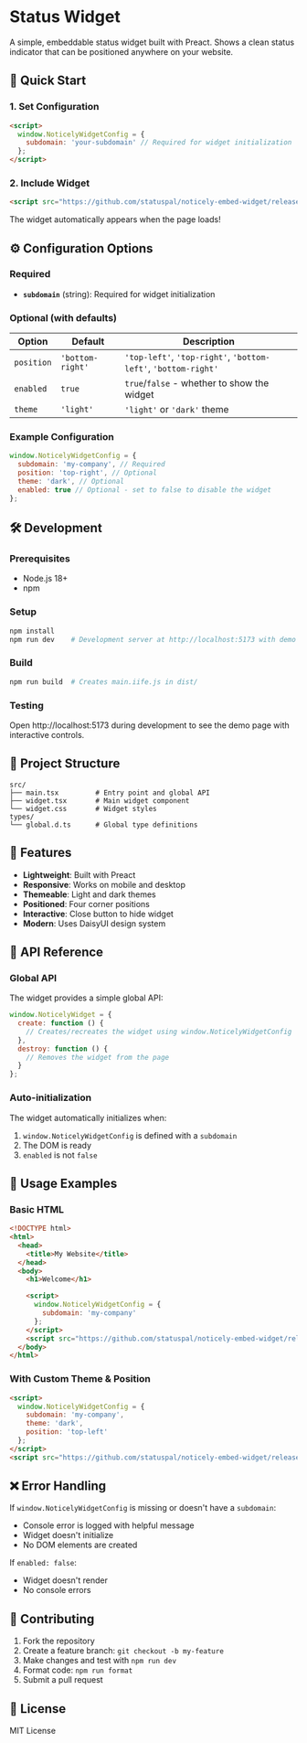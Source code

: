 # Status Widget

A simple, embeddable status widget built with Preact. Shows a clean status indicator that can be positioned anywhere on your website.

## 🚀 Quick Start

### 1. Set Configuration

```html
<script>
  window.NoticelyWidgetConfig = {
    subdomain: 'your-subdomain' // Required for widget initialization
  };
</script>
```

### 2. Include Widget

```html
<script src="https://github.com/statuspal/noticely-embed-widget/releases/latest/download/main.iife.js"></script>
```

The widget automatically appears when the page loads!

## ⚙️ Configuration Options

### Required

- **`subdomain`** (string): Required for widget initialization

### Optional (with defaults)

| Option     | Default          | Description                                                    |
| ---------- | ---------------- | -------------------------------------------------------------- |
| `position` | `'bottom-right'` | `'top-left'`, `'top-right'`, `'bottom-left'`, `'bottom-right'` |
| `enabled`  | `true`           | `true`/`false` - whether to show the widget                    |
| `theme`    | `'light'`        | `'light'` or `'dark'` theme                                    |

### Example Configuration

```javascript
window.NoticelyWidgetConfig = {
  subdomain: 'my-company', // Required
  position: 'top-right', // Optional
  theme: 'dark', // Optional
  enabled: true // Optional - set to false to disable the widget
};
```

## 🛠️ Development

### Prerequisites

- Node.js 18+
- npm

### Setup

```bash
npm install
npm run dev    # Development server at http://localhost:5173 with demo page
```

### Build

```bash
npm run build  # Creates main.iife.js in dist/
```

### Testing

Open http://localhost:5173 during development to see the demo page with interactive controls.

## 📁 Project Structure

```
src/
├── main.tsx         # Entry point and global API
├── widget.tsx       # Main widget component
└── widget.css       # Widget styles
types/
└── global.d.ts      # Global type definitions
```

## 🎨 Features

- **Lightweight**: Built with Preact
- **Responsive**: Works on mobile and desktop  
- **Themeable**: Light and dark themes
- **Positioned**: Four corner positions
- **Interactive**: Close button to hide widget
- **Modern**: Uses DaisyUI design system

## 📖 API Reference

### Global API

The widget provides a simple global API:

```javascript
window.NoticelyWidget = {
  create: function () {
    // Creates/recreates the widget using window.NoticelyWidgetConfig
  },
  destroy: function () {
    // Removes the widget from the page
  }
};
```

### Auto-initialization

The widget automatically initializes when:

1. `window.NoticelyWidgetConfig` is defined with a `subdomain`
2. The DOM is ready
3. `enabled` is not `false`

## 🔧 Usage Examples

### Basic HTML

```html
<!DOCTYPE html>
<html>
  <head>
    <title>My Website</title>
  </head>
  <body>
    <h1>Welcome</h1>

    <script>
      window.NoticelyWidgetConfig = {
        subdomain: 'my-company'
      };
    </script>
    <script src="https://github.com/statuspal/noticely-embed-widget/releases/latest/download/main.iife.js"></script>
  </body>
</html>
```

### With Custom Theme & Position

```html
<script>
  window.NoticelyWidgetConfig = {
    subdomain: 'my-company',
    theme: 'dark',
    position: 'top-left'
  };
</script>
<script src="https://github.com/statuspal/noticely-embed-widget/releases/latest/download/main.iife.js"></script>
```

## ❌ Error Handling

If `window.NoticelyWidgetConfig` is missing or doesn't have a `subdomain`:

- Console error is logged with helpful message
- Widget doesn't initialize
- No DOM elements are created

If `enabled: false`:

- Widget doesn't render
- No console errors

## 🤝 Contributing

1. Fork the repository
2. Create a feature branch: `git checkout -b my-feature`
3. Make changes and test with `npm run dev`
4. Format code: `npm run format`
5. Submit a pull request

## 📄 License

MIT License
